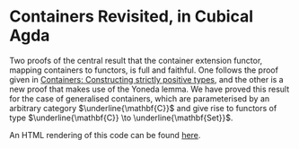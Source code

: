# Containers Revisited, in Cubical Agda

Two proofs of the central result that the container extension functor, mapping containers to functors, is full and faithful. One follows the proof given in [Containers: Constructing strictly positive types](https://www.sciencedirect.com/science/article/pii/S0304397505003373), and the other is a new proof that makes use of the Yoneda lemma. We have proved this result for the case of generalised containers, which are parameterised by an arbitrary category $\underline{\mathbf{C}}$ and give rise to functors of type $\underline{\mathbf{C}} \to \underline{\mathbf{Set}}$.

An HTML rendering of this code can be found [here](https://stefaniatadama.com/agda_html/GeneralisedContainers.html).
